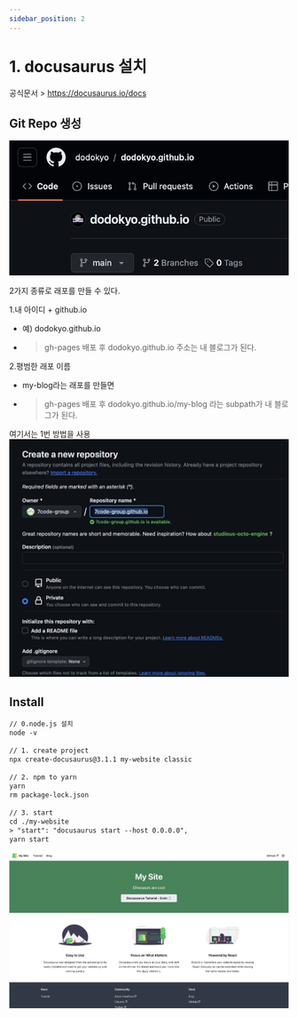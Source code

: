 ```yaml
---
sidebar_position: 2
---
```



# 1. docusaurus 설치


공식문서 > https://docusaurus.io/docs  

## Git Repo 생성

![Alt text](image-1.png)

2가지 종류로 래포를 만들 수 있다.  

1.내 아이디 + github.io 
- 예) dodokyo.github.io 
- >gh-pages 배포 후 dodokyo.github.io 주소는 내 블로그가 된다.  

2.평범한 래포 이름  
- my-blog라는 래포를 만들면
- >gh-pages 배포 후 dodokyo.github.io/my-blog 라는 subpath가 내 블로그가 된다.  

여기서는 1번 방법을 사용  
![Alt text](image-2.png)


## Install 

```
// 0.node.js 설치
node -v

// 1. create project
npx create-docusaurus@3.1.1 my-website classic

// 2. npm to yarn
yarn
rm package-lock.json

// 3. start
cd ./my-website
> "start": "docusaurus start --host 0.0.0.0",
yarn start
```

![Alt text](image-3.png)

